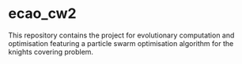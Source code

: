 # ecao_cw2
This repository contains the project for evolutionary computation and optimisation featuring a particle swarm optimisation algorithm for the knights covering problem.
